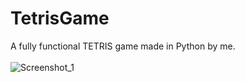 # TetrisGame
A fully functional TETRIS game made in Python by me.
<br>
<br>
![Screenshot_1](https://github.com/DarkSaibot/CustomClock/assets/86971123/601adfa5-98dc-4af7-8c77-e321be8e9cba)